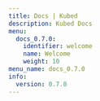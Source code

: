 ```yaml
---
title: Docs | Kubed
description: Kubed Docs
menu:
  docs_0.7.0:
    identifier: welcome
    name: Welcome
    weight: 10
menu_name: docs_0.7.0
info:
  version: 0.7.0
---
```


